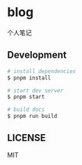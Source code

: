 <!--
 * @Author: 陈立恒  chenliheng@youlai.cn
 * @Date: 2023-01-17 15:31:55
 * @LastEditors: 陈立恒  chenliheng@youlai.cn
 * @LastEditTime: 2023-01-18 14:03:20
 * @Description: 
-->
# blog

个人笔记

## Development

```bash
# install dependencies
$ pnpm install

# start dev server
$ pnpm start

# build docs
$ pnpm run build
```

## LICENSE

MIT
